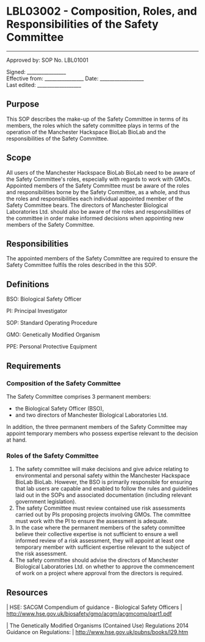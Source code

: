 # LBL03002 - Composition, Roles, and Responsibilities of the Safety Committee

  ------
  Approved by:             SOP No. LBL01001

  Signed: 
  \_\_\_\_\_\_\_\_\_\_\_\_\_\_\_\_    
  Effective from:
\_\_\_\_\_\_\_\_\_\_\_\_\_\_\_\_
  Date: 
  \_\_\_\_\_\_\_\_\_\_\_\_\_\_\_\_\_\_   
  Last edited:
 \_\_\_\_\_\_\_\_\_\_\_\_\_\_\_\_\_\_
  

## Purpose

This SOP describes the make-up of the Safety Committee in terms of its
members, the roles which the safety committee plays in terms of the
operation of the Manchester Hackspace BioLab BioLab and the responsibilities of
the Safety Committee.

## Scope

All users of the Manchester Hackspace BioLab BioLab need to be aware of the
Safety Committee\'s roles, especially with regards to work with GMOs.
Appointed members of the Safety Committee must be aware of the roles and
responsibilities borne by the Safety Committee, as a whole, and thus the
roles and responsibilities each individual appointed member of the
Safety Committee bears. The directors of Manchester Biological Laboratories
Ltd. should also be aware of the roles and responsibilities of the
committee in order make informed decisions when appointing new members
of the Safety Committee.

## Responsibilities

The appointed members of the Safety Committee are required to ensure the
Safety Committee fulfils the roles described in the this SOP.

## Definitions

BSO:   Biological Safety Officer

PI:   Principal Investigator

SOP:   Standard Operating Procedure

GMO:   Genetically Modified Organism

PPE:   Personal Protective Equipment

## Requirements

### Composition of the Safety Committee

The Safety Committee comprises 3 permanent members:

-   the Biological Safety Officer (BSO),
-   and two directors of Manchester Biological Laboratories Ltd.

In addition, the three permanent members of the Safety Committee may
appoint temporary members who possess expertise relevant to the decision
at hand.

### Roles of the Safety Committee

1.  The safety committee will make decisions and give advice relating to
    environmental and personal safety within the Manchester Hackspace BioLab
    BioLab. However, the BSO is primarily responsible for ensuring that
    lab users are capable and enabled to follow the rules and guidelines
    laid out in the SOPs and associated documentation (including
    relevant government legislation).
2.  The safety Committee must review contained use risk assessments
    carried out by PIs proposing projects involving GMOs. The committee
    must work with the PI to ensure the assessment is adequate.
3.  In the case where the permanent members of the safety committee
    believe their collective expertise is not sufficient to ensure a
    well informed review of a risk assessment, they will appoint at
    least one temporary member with sufficient expertise relevant to the
    subject of the risk assessment.
4.  The safety committee should advise the directors of Manchester
    Biological Laboratories Ltd. on whether to approve the commencement
    of work on a project where approval from the directors is required.

## Resources

| HSE: SACGM Compendium of guidance - Biological Safety Officers
| <http://www.hse.gov.uk/biosafety/gmo/acgm/acgmcomp/part1.pdf>

| The Genetically Modified Organisms (Contained Use) Regulations 2014
  Guidance on Regulations:
| <http://www.hse.gov.uk/pubns/books/l29.htm>
